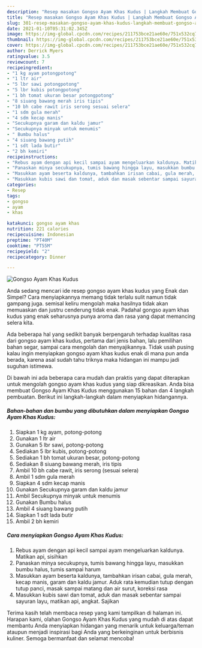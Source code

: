 ```yaml
---
description: "Resep masakan Gongso Ayam Khas Kudus | Langkah Membuat Gongso Ayam Khas Kudus Yang Enak Dan Mudah"
title: "Resep masakan Gongso Ayam Khas Kudus | Langkah Membuat Gongso Ayam Khas Kudus Yang Enak Dan Mudah"
slug: 301-resep-masakan-gongso-ayam-khas-kudus-langkah-membuat-gongso-ayam-khas-kudus-yang-enak-dan-mudah
date: 2021-01-10T05:31:02.345Z
image: https://img-global.cpcdn.com/recipes/211753bce21ae60e/751x532cq70/gongso-ayam-khas-kudus-foto-resep-utama.jpg
thumbnail: https://img-global.cpcdn.com/recipes/211753bce21ae60e/751x532cq70/gongso-ayam-khas-kudus-foto-resep-utama.jpg
cover: https://img-global.cpcdn.com/recipes/211753bce21ae60e/751x532cq70/gongso-ayam-khas-kudus-foto-resep-utama.jpg
author: Derrick Myers
ratingvalue: 3.5
reviewcount: 7
recipeingredient:
- "1 kg ayam potongpotong"
- "1 ltr air"
- "5 lbr sawi potongpotong"
- "5 lbr kubis potongpotong"
- "1 bh tomat ukuran besar potongpotong"
- "8 siuang bawang merah iris tipis"
- "10 bh cabe rawit iris serong sesuai selera"
- "1 sdm gula merah"
- "4 sdm kecap manis"
- "Secukupnya garam dan kaldu jamur"
- "Secukupnya minyak untuk menumis"
- " Bumbu halus"
- "4 siuang bawang putih"
- "1 sdt lada butir"
- "2 bh kemiri"
recipeinstructions:
- "Rebus ayam dengan api kecil sampai ayam mengeluarkan kaldunya. Matikan api, sisihkan"
- "Panaskan minya secukupnya, tumis bawang hingga layu, masukkan bumbu halus, tumis sampai harum"
- "Masukkan ayam beserta kaldunya, tambahkan irisan cabai, gula merah, kecap manis, garam dan kaldu jamur. Aduk rata kemudian tutup dengan tutup panci, masak sampai matang dan air surut, koreksi rasa"
- "Masukkan kubis sawi dan tomat, aduk dan masak sebentar sampai sayuran layu, matikan api, angkat. Sajikan"
categories:
- Resep
tags:
- gongso
- ayam
- khas

katakunci: gongso ayam khas 
nutrition: 221 calories
recipecuisine: Indonesian
preptime: "PT40M"
cooktime: "PT55M"
recipeyield: "2"
recipecategory: Dinner

---
```



![Gongso Ayam Khas Kudus](https://img-global.cpcdn.com/recipes/211753bce21ae60e/751x532cq70/gongso-ayam-khas-kudus-foto-resep-utama.jpg)

Anda sedang mencari ide resep gongso ayam khas kudus yang Enak dan Simpel? Cara menyiapkannya memang tidak terlalu sulit namun tidak gampang juga. semisal keliru mengolah maka hasilnya tidak akan memuaskan dan justru cenderung tidak enak. Padahal gongso ayam khas kudus yang enak seharusnya punya aroma dan rasa yang dapat memancing selera kita.

Ada beberapa hal yang sedikit banyak berpengaruh terhadap kualitas rasa dari gongso ayam khas kudus, pertama dari jenis bahan, lalu pemilihan bahan segar, sampai cara mengolah dan menyajikannya. Tidak usah pusing kalau ingin menyiapkan gongso ayam khas kudus enak di mana pun anda berada, karena asal sudah tahu triknya maka hidangan ini mampu jadi suguhan istimewa.




Di bawah ini ada beberapa cara mudah dan praktis yang dapat diterapkan untuk mengolah gongso ayam khas kudus yang siap dikreasikan. Anda bisa membuat Gongso Ayam Khas Kudus menggunakan 15 bahan dan 4 langkah pembuatan. Berikut ini langkah-langkah dalam menyiapkan hidangannya.

<!--inarticleads1-->

##### Bahan-bahan dan bumbu yang dibutuhkan dalam menyiapkan Gongso Ayam Khas Kudus:

1. Siapkan 1 kg ayam, potong-potong
1. Gunakan 1 ltr air
1. Gunakan 5 lbr sawi, potong-potong
1. Sediakan 5 lbr kubis, potong-potong
1. Sediakan 1 bh tomat ukuran besar, potong-potong
1. Sediakan 8 siuang bawang merah, iris tipis
1. Ambil 10 bh cabe rawit, iris serong (sesuai selera)
1. Ambil 1 sdm gula merah
1. Siapkan 4 sdm kecap manis
1. Gunakan Secukupnya garam dan kaldu jamur
1. Ambil Secukupnya minyak untuk menumis
1. Gunakan  Bumbu halus
1. Ambil 4 siuang bawang putih
1. Siapkan 1 sdt lada butir
1. Ambil 2 bh kemiri




<!--inarticleads2-->

##### Cara menyiapkan Gongso Ayam Khas Kudus:

1. Rebus ayam dengan api kecil sampai ayam mengeluarkan kaldunya. Matikan api, sisihkan
1. Panaskan minya secukupnya, tumis bawang hingga layu, masukkan bumbu halus, tumis sampai harum
1. Masukkan ayam beserta kaldunya, tambahkan irisan cabai, gula merah, kecap manis, garam dan kaldu jamur. Aduk rata kemudian tutup dengan tutup panci, masak sampai matang dan air surut, koreksi rasa
1. Masukkan kubis sawi dan tomat, aduk dan masak sebentar sampai sayuran layu, matikan api, angkat. Sajikan




Terima kasih telah membaca resep yang kami tampilkan di halaman ini. Harapan kami, olahan Gongso Ayam Khas Kudus yang mudah di atas dapat membantu Anda menyiapkan hidangan yang menarik untuk keluarga/teman ataupun menjadi inspirasi bagi Anda yang berkeinginan untuk berbisnis kuliner. Semoga bermanfaat dan selamat mencoba!
